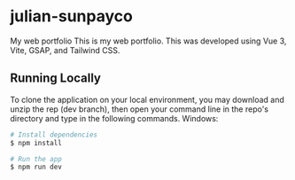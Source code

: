 # julian-sunpayco
 My web portfolio
 This is my web portfolio. This was developed using Vue 3, Vite, GSAP, and Tailwind CSS.

## Running Locally
To clone the application on your local environment, you may download and unzip the rep (dev branch), then open your command line in the repo's directory and type in the following commands.
Windows:

```sh
# Install dependencies
$ npm install

# Run the app
$ npm run dev
```
